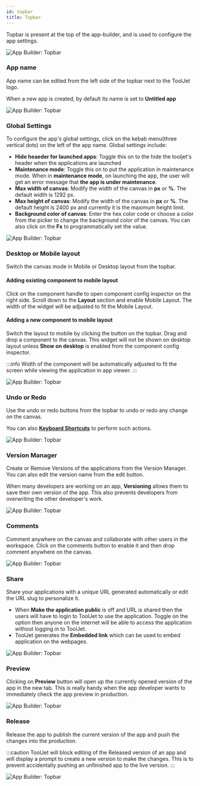 ```yaml
---
id: topbar
title: Topbar
---
```


Topbar is present at the top of the app-builder, and is used to configure the app settings.

<div style={{textAlign: 'center'}}>

<img className="screenshot-full" src="/img/v2-beta/app-builder/toolbar/toolbar.png" alt="App Builder: Topbar"/>

</div>

### App name

App name can be edited from the left side of the topbar next to the ToolJet logo.

When a new app is created, by default its name is set to **Untitled app**

<div style={{textAlign: 'center'}}>

<img className="screenshot-full" src="/img/v2-beta/app-builder/toolbar/name.png" alt="App Builder: Topbar"/>

</div>

### Global Settings

To configure the app's global settings, click on the kebab menu(three vertical dots) on the left of the app name. Global settings include:

- **Hide heaeder for launched apps**: Toggle this on to the hide the tooljet's header when the applications are launched
- **Maintenance mode**: Toggle this on to put the application in maintenance mode. When in **maintenance mode**, on launching the app, the user will get an error message that **the app is under maintenance**.
- **Max width of canvas**: Modify the width of the canvas in **px** or **%**. The default width is 1292 px.
- **Max height of canvas**: Modify the width of the canvas in **px** or **%**. The default height is 2400 px and currently it is the maximum height limit.
- **Background color of canvas**: Enter the hex color code or choose a color from the picker to change the background color of the canvas. You can also click on the **Fx** to programmatically set the value.

<div style={{textAlign: 'center'}}>

<img className="screenshot-full" src="/img/v2-beta/app-builder/toolbar/globalset.png" alt="App Builder: Topbar"/>

</div>

### Desktop or Mobile layout

Switch the canvas mode in Mobile or Desktop layout from the topbar.

#### Adding existing component to mobile layout

Click on the component handle to open component config inspector on the right side. Scroll down to the **Layout** section and enable Mobile Layout. The width of the widget will be adjusted to fit the Mobile Layout.

#### Adding a new component to mobile layout

Switch the layout to mobile by clicking the button on the topbar. Drag and drop a component to the canvas. This widget will not be shown on desktop layout unless **Show on desktop** is enabled from the component config inspector.

:::info
Width of the component will be automatically adjusted to fit the screen while viewing the application in app viewer.
:::

<div style={{textAlign: 'center'}}>

<img className="screenshot-full" src="/img/v2-beta/app-builder/toolbar/view.png" alt="App Builder: Topbar"/>

</div>

### Undo or Redo

Use the undo or redo buttons from the topbar to undo or redo any change on the canvas.

You can also **[Keyboard Shortcuts](/docs/tutorial/keyboard-shortcuts)** to perform such actions.

<div style={{textAlign: 'center'}}>

<img className="screenshot-full" src="/img/v2-beta/app-builder/toolbar/undo.png" alt="App Builder: Topbar"/>

</div>

### Version Manager

Create or Remove Versions of the applications from the Version Manager. You can also edit the version name from the edit button.

When many developers are working on an app, **Versioning** allows them to save their own version of the app. This also prevents developers from overwriting the other developer's work.

<div style={{textAlign: 'center'}}>

<img className="screenshot-full" src="/img/v2-beta/app-builder/toolbar/version.png" alt="App Builder: Topbar"/>

</div>

### Comments

Comment anywhere on the canvas and collaborate with other users in the workspace. Click on the comments button to enable it and then drop comment anywhere on the canvas.

<div style={{textAlign: 'center'}}>

<img className="screenshot-full" src="/img/v2-beta/app-builder/toolbar/comments.png" alt="App Builder: Topbar"/>

</div>

### Share

Share your applications with a unique URL generated automatically or edit the URL slug to personalize it.

- When **Make the application public** is off and URL is shared then the users will have to login to ToolJet to use the application. Toggle on the option then anyone on the internet will be able to access the application without logging in to ToolJet.
- ToolJet generates the **Embedded link** which can be used to embed application on the webpages.

<div style={{textAlign: 'center'}}>

<img className="screenshot-full" src="/img/v2-beta/app-builder/toolbar/share.png" alt="App Builder: Topbar"/>

</div>

### Preview

Clicking on **Preview** button will open up the currently opened version of the app in the new tab. This is really handy when the app developer wants to immediately check the app preview in production.

<div style={{textAlign: 'center'}}>

<img className="screenshot-full" src="/img/v2-beta/app-builder/toolbar/preview.png" alt="App Builder: Topbar"/>

</div>

### Release

Release the app to publish the current version of the app and push the changes into the production.

:::caution
ToolJet will block editing of the Released version of an app and will display a prompt to create a new version to make the changes. This is to prevent accidentally pushing an unfinished app to the live version.
:::

<div style={{textAlign: 'center'}}>

<img className="screenshot-full" src="/img/v2-beta/app-builder/toolbar/release.png" alt="App Builder: Topbar"/>

</div>
